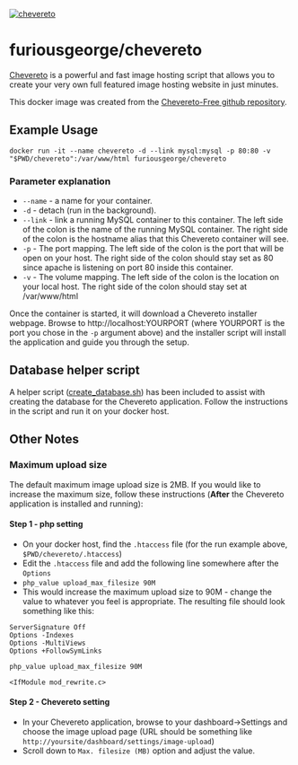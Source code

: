 [cheveretourl]: https://chevereto.com/
[cheveretogithub]: https://github.com/Chevereto/Chevereto-Free
[createdbscript]: https://raw.githubusercontent.com/hannah98/docker-containers/master/chevereto/create_database.sh


[![chevereto](http://chevereto.com/app/themes/v3/img/chevereto-blue.svg)][cheveretourl]

# furiousgeorge/chevereto

[Chevereto][cheveretourl] is a powerful and fast image hosting script that allows you to create your very own full featured image hosting website in just minutes.

This docker image was created from the [Chevereto-Free github repository][cheveretogithub]. 

## Example Usage

```
docker run -it --name chevereto -d --link mysql:mysql -p 80:80 -v "$PWD/chevereto":/var/www/html furiousgeorge/chevereto
```

### Parameter explanation

* ```--name``` - a name for your container.
* ```-d``` - detach (run in the background).
* ```--link``` - link a running MySQL container to this container.  The left side of the colon is the name of the running MySQL container.  The right side of the colon is the hostname alias that this Chevereto container will see.
* ```-p``` - The port mapping.  The left side of the colon is the port that will be open on your host.  The right side of the colon should stay set as 80 since apache is listening on port 80 inside this container.
* ```-v``` - The volume mapping.  The left side of the colon is the location on your local host.  The right side of the colon should stay set at /var/www/html
 
Once the container is started, it will download a Chevereto installer webpage.  Browse to http://localhost:YOURPORT (where YOURPORT is the port you chose in the ```-p``` argument above) and the installer script will install the application and guide you through the setup.

## Database helper script

A helper script ([create_database.sh][createdbscript]) has been included to assist with creating the database for the Chevereto application.  Follow the instructions in the script and run it on your docker host.

## Other Notes

### Maximum upload size

The default maximum image upload size is 2MB.  If you would like to increase the maximum size, follow these instructions (**After** the Chevereto application is installed and running):

#### Step 1 - php setting

* On your docker host, find the ```.htaccess``` file (for the run example above, ```$PWD/chevereto/.htaccess```)
* Edit the ```.htaccess``` file and add the following line somewhere after the ```Options```
*  ```php_value upload_max_filesize 90M```
*  This would increase the maximum upload size to 90M - change the value to whatever you feel is appropriate.
The resulting file should look something like this:

```
ServerSignature Off
Options -Indexes
Options -MultiViews
Options +FollowSymLinks

php_value upload_max_filesize 90M

<IfModule mod_rewrite.c>
```

#### Step 2 - Chevereto setting

* In your Chevereto application, browse to your dashboard->Settings and choose the image upload page (URL should be something like ```http://yoursite/dashboard/settings/image-upload```)
* Scroll down to ```Max. filesize (MB)``` option and adjust the value.

